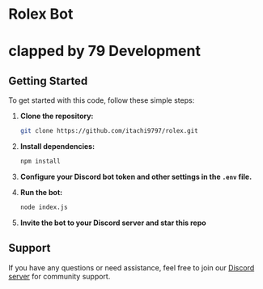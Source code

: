 # Rolex Bot
# clapped by 79 Development

## Getting Started

To get started with this code, follow these simple steps:

1. **Clone the repository:**
   ```bash
   git clone https://github.com/itachi9797/rolex.git
   ```

2. **Install dependencies:**
   ```bash
   npm install
   ```

3. **Configure your Discord bot token and other settings in the `.env` file.**

4. **Run the bot:**
   ```bash
   node index.js
   ```

5. **Invite the bot to your Discord server and star this repo**

## Support

If you have any questions or need assistance, feel free to join our [Discord server](https://discord.gg/79dev) for community support.
